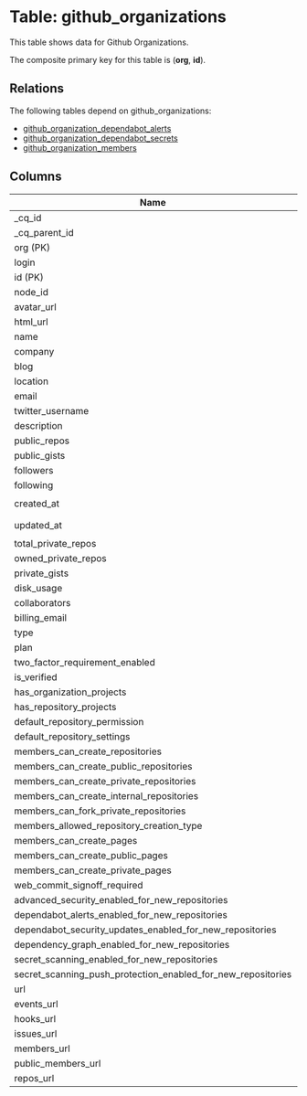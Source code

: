 # Table: github_organizations

This table shows data for Github Organizations.

The composite primary key for this table is (**org**, **id**).

## Relations

The following tables depend on github_organizations:
  - [github_organization_dependabot_alerts](github_organization_dependabot_alerts)
  - [github_organization_dependabot_secrets](github_organization_dependabot_secrets)
  - [github_organization_members](github_organization_members)

## Columns

| Name          | Type          |
| ------------- | ------------- |
|_cq_id|`uuid`|
|_cq_parent_id|`uuid`|
|org (PK)|`utf8`|
|login|`utf8`|
|id (PK)|`int64`|
|node_id|`utf8`|
|avatar_url|`utf8`|
|html_url|`utf8`|
|name|`utf8`|
|company|`utf8`|
|blog|`utf8`|
|location|`utf8`|
|email|`utf8`|
|twitter_username|`utf8`|
|description|`utf8`|
|public_repos|`int64`|
|public_gists|`int64`|
|followers|`int64`|
|following|`int64`|
|created_at|`timestamp[us, tz=UTC]`|
|updated_at|`timestamp[us, tz=UTC]`|
|total_private_repos|`int64`|
|owned_private_repos|`int64`|
|private_gists|`int64`|
|disk_usage|`int64`|
|collaborators|`int64`|
|billing_email|`utf8`|
|type|`utf8`|
|plan|`json`|
|two_factor_requirement_enabled|`bool`|
|is_verified|`bool`|
|has_organization_projects|`bool`|
|has_repository_projects|`bool`|
|default_repository_permission|`utf8`|
|default_repository_settings|`utf8`|
|members_can_create_repositories|`bool`|
|members_can_create_public_repositories|`bool`|
|members_can_create_private_repositories|`bool`|
|members_can_create_internal_repositories|`bool`|
|members_can_fork_private_repositories|`bool`|
|members_allowed_repository_creation_type|`utf8`|
|members_can_create_pages|`bool`|
|members_can_create_public_pages|`bool`|
|members_can_create_private_pages|`bool`|
|web_commit_signoff_required|`bool`|
|advanced_security_enabled_for_new_repositories|`bool`|
|dependabot_alerts_enabled_for_new_repositories|`bool`|
|dependabot_security_updates_enabled_for_new_repositories|`bool`|
|dependency_graph_enabled_for_new_repositories|`bool`|
|secret_scanning_enabled_for_new_repositories|`bool`|
|secret_scanning_push_protection_enabled_for_new_repositories|`bool`|
|url|`utf8`|
|events_url|`utf8`|
|hooks_url|`utf8`|
|issues_url|`utf8`|
|members_url|`utf8`|
|public_members_url|`utf8`|
|repos_url|`utf8`|